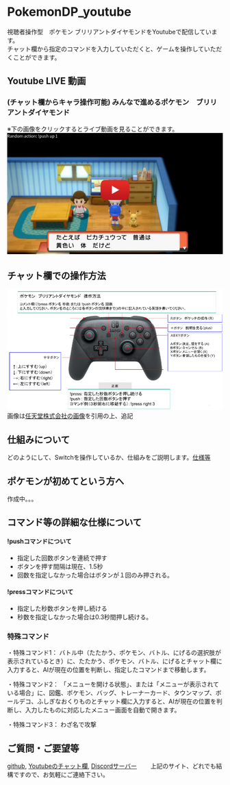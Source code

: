 # PokemonDP_youtube
視聴者操作型　ポケモン ブリリアントダイヤモンドをYoutubeで配信しています。  
チャット欄から指定のコマンドを入力していただくと、ゲームを操作していただくことができます。　　
## Youtube LIVE 動画　　
### (チャット欄からキャラ操作可能) みんなで進めるポケモン　ブリリアントダイヤモンド  
※下の画像をクリックするとライブ動画を見ることができます。
[![pokemonDaiamond](/img/thumbnail_youtube.jpg)](https://www.youtube.com/channel/UC_G0xSWO83Xp1h-dtJDePRw/live)　　

## チャット欄での操作方法
![操作方法](/img/pro-controler-explanation.png)  
画像は[任天堂株式会社の画像](https://www.nintendo.co.jp/hardware/switch/accessories/procon.html?width=960)を引用の上、追記

## 仕組みについて
どのようにして、Switchを操作しているか、仕組みをご説明します。[仕様等](https://github.com/AI-switch-programming/PokemonDP_youtube/wiki/Wiki)

## ポケモンが初めてという方へ
作成中。。。

## コマンド等の詳細な仕様について
#### !pushコマンドについて
- 指定した回数ボタンを連続で押す
- ボタンを押す間隔は現在、1.5秒  
- 回数を指定しなかった場合はボタンが１回のみ押される。

#### !pressコマンドについて
- 指定した秒数ボタンを押し続ける
- 秒数を指定しなかった場合は0.3秒間押し続ける。

### 特殊コマンド
・特殊コマンド1：
バトル中（たたかう、ポケモン、バトル、にげるの選択肢が表示されているとき）に、たたかう、ポケモン、バトル、にげるとチャット欄に入力すると、AIが現在の位置を判断し、指定したコマンドまで移動します。

・特殊コマンド2：
「メニューを開ける状態」、または「メニューが表示されている場合」に、図鑑、ポケモン、バッグ、トレーナーカード、タウンマップ、ボールデコ、ふしぎなおくりものとチャット欄に入力すると、AIが現在の位置を判断し、入力したものに対応したメニュー画面を自動で開きます。

・特殊コマンド3：
わざ名で攻撃

## ご質問・ご要望等
[github](https://github.com/AI-switch-programming/PokemonDP_youtube/discussions/8), [Youtubeのチャット欄](https://www.youtube.com/channel/UC_G0xSWO83Xp1h-dtJDePRw/live), [Discordサーバー](https://discord.gg/kAjhKGYx9Y)　　
上記のサイト、どれでも結構ですので、お気軽にご連絡下さい。  
